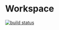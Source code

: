 # Workspace

[![build status][badge]][actions]

[actions]: https://github.com/matthewtodd/workspace/actions?query=branch%3Aspike-wake
[badge]: https://github.com/matthewtodd/workspace/workflows/build/badge.svg?branch=spike-wake
